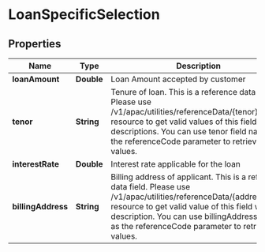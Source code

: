 # LoanSpecificSelection

## Properties
Name | Type | Description | Notes
------------ | ------------- | ------------- | -------------
**loanAmount** | **Double** | Loan Amount accepted by customer | 
**tenor** | **String** | Tenure of loan. This is a reference data field. Please use /v1/apac/utilities/referenceData/{tenor} resource to get valid values of this field with descriptions. You can use tenor field name as the referenceCode parameter to retrieve the values. | 
**interestRate** | **Double** | Interest rate applicable for the loan | 
**billingAddress** | **String** | Billing address of applicant. This is a reference data field. Please use /v1/apac/utilities/referenceData/{addressType} resource to get valid value of this field with description. You can use billingAddress field as the referenceCode parameter to retrieve the values. |  [optional]
